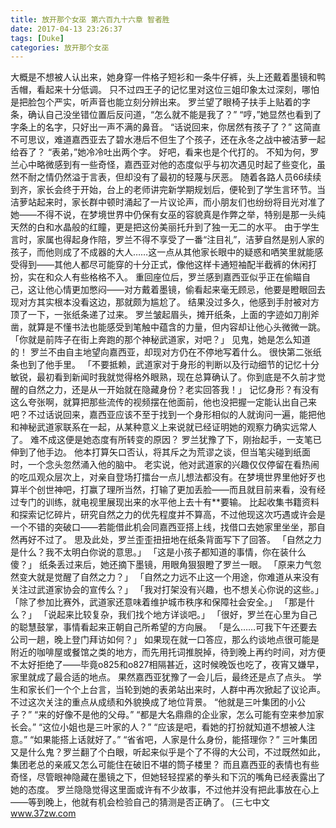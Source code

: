 ```yaml
---
title: 放开那个女巫 第六百九十六章 智者胜
date: 2017-04-13 23:26:37
tags: [Duke]
categories: 放开那个女巫
---
```


大概是不想被人认出来，她身穿一件格子短衫和一条牛仔裤，头上还戴着墨镜和鸭舌帽，看起来十分低调。 只不过四王子的记忆里对这位三姐印象太过深刻，哪怕是把脸包个严实，听声音也能立刻分辨出来。
罗兰望了眼椅子扶手上贴着的字条，确认自己没坐错位置后反问道，“怎么就不能是我了？”
“哼，”她显然也看到了字条上的名字，只好出一声不满的鼻音。
“话说回来，你居然有孩子了？”
这简直不可思议，难道嘉西亚去了碧水港后不但生了个孩子，还在永冬之战中被洁萝一起给吞了？
“表弟，”她冷冷吐出两个字。
好吧，看来也是个代打的。
不知为何，罗兰心中略微感到有一些奇怪，嘉西亚对他的态度似乎与初次遇见时起了些变化，虽然不耐之情仍然溢于言表，但却没有了最初的轻蔑与厌恶。
随着各路人员66续续到齐，家长会终于开始，台上的老师讲完新学期规划后，便轮到了学生言环节。当洁萝站起来时，家长群中顿时涌起了一片议论声，而小朋友们也纷纷将目光对准了她——不得不说，在梦境世界中仍保有女巫的容貌真是作弊之举，特别是那一头纯天然的白和水晶般的红瞳，更是把这份美丽托升到了独一无二的水平。
由于学生言时，家属也得起身作陪，罗兰不得不享受了一番“注目礼”，洁萝自然是别人家的孩子，而他则成了不成器的大人……这一点从其他家长眼中的疑惑和哂笑里就能感受得到——其他人都尽可能穿的十分正式，像他这样卡通短袖配半截裤的休闲打扮，实在和众人有些格格不入。
重回座位后，罗兰感到嘉西亚似乎正在偷瞄自己，这让他心情更加憋闷——对方戴着墨镜，偷看起来毫无顾忌，他要是瞪眼回去现对方其实根本没看这边，那就颇为尴尬了。
结果没过多久，他感到手肘被对方顶了一下，一张纸条递了过来。
罗兰皱起眉头，摊开纸条，上面的字迹如刀削斧凿，就算是不懂书法也能感受到笔触中蕴含的力量，但内容却让他心头微微一跳。
「你就是前阵子在街上奔跑的那个神秘武道家，对吧？」
见鬼，她是怎么知道的！
罗兰不由自主地望向嘉西亚，却现对方仍在不停地写着什么。
很快第二张纸条也到了他手里。
「不要抵赖，武道家对于身形的判断以及行动细节的记忆十分敏锐，最初看到新闻时我就觉得格外眼熟，现在总算确认了。你到底是不久前才觉醒的自然之力，还是从一开始就在隐藏身份？老实回答我！」
记忆身形？有没有这么夸张啊，就算把那些流传的视频摆在他面前，他也没把握一定能认出自己来吧？不过话说回来，嘉西亚应该不至于找到一个身形相似的人就询问一遍，能把他和神秘武道家联系在一起，从某种意义上来说就已经证明她的观察力确实远常人了。
难不成这便是她态度有所转变的原因？
罗兰犹豫了下，刚抬起手，一支笔已伸到了他手边。
他本打算矢口否认，将其斥之为荒谬之谈，但当笔尖碰到纸面时，一个念头忽然涌入他的脑中。
老实说，他对武道家的兴趣仅仅停留在看热闹的吃瓜观众层次上，对亲自登场打擂台一点儿想法都没有。在梦境世界里他好歹也算半个创世神吧，打赢了理所当然，打输了更加丢脸——而且就目前来看，没有经过专门的训练，就电视里展现出来的水平他上去十有**要输。
比起收集书籍资料和探索记忆碎片，研究自然之力的优先程度并不算高，不过他现这次巧遇或许会是一个不错的突破口——若能借此机会同嘉西亚搭上线，找借口去她家里坐坐，那自然再好不过了。
思及此处，罗兰歪歪扭扭地在纸条背面写下了回答。
「自然之力是什么？我不太明白你说的意思。」
「这是小孩子都知道的事情，你在装什么傻？」
纸条丢过来后，她还摘下墨镜，用眼角狠狠瞪了罗兰一眼。
「原来力气忽然变大就是觉醒了自然之力？」
「自然之力远不止这一个用途，你难道从来没有关注过武道家协会的宣传么？」
「我对打架没有兴趣，也不想关心你说的这些。」
「除了参加比赛外，武道家还意味着维护城市秩序和保障社会安全。」
「那是什么？」
「说起来比较复杂，我们找个地方详谈吧。」
「很好，罗兰在心里为自己的聪慧鼓掌，事情看起来正朝自己所希望的方向展。
「是么……可我下午还要去公司一趟，晚上登门拜访如何？」
如果现在就一口答应，那么约谈地点很可能是附近的咖啡屋或餐馆之类的地方，而先用托词推脱掉，待到晚上再约时间，对方便不太好拒绝了——毕竟o825和o827相隔甚近，这时候晚饭也吃了，夜宵又嫌早，家里就成了最合适的地点。
果然嘉西亚犹豫了一会儿后，最终还是点了点头。
学生和家长们一个个上台言，当轮到她的表弟站出来时，人群中再次掀起了议论声。
不过这次关注的重点从成绩和外貌换成了地位背景。
“他就是三叶集团的小公子？”
“来的好像不是他的父母。”
“都是大名鼎鼎的企业家，怎么可能有空来参加家长会。”
“这位小姐也是三叶家的人？”
“应该是吧，看她的打扮就知道不想被人注意。”
“如果能搭上话就好了。”
“省省吧，人家是什么身份，能搭理你？”
三叶集团又是什么鬼？罗兰翻了个白眼，听起来似乎是个了不得的大公司，不过既然如此，集团老总的亲戚又怎么可能住在破旧不堪的筒子楼里？
而且嘉西亚的表情也有些奇怪，尽管眼神隐藏在墨镜之下，但她轻轻捏紧的拳头和下沉的嘴角已经表露出了她的态度。
罗兰隐隐觉得这里面或许有不少故事，不过他并没有把此事放在心上——等到晚上，他就有机会检验自己的猜测是否正确了。
(三七中文 www.37zw.com
